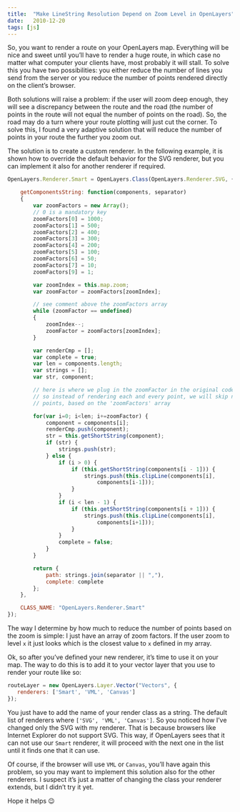 ```yaml
---
title:  "Make LineString Resolution Depend on Zoom Level in OpenLayers"
date:   2010-12-20
tags: [js]
---
```


So, you want to render a route on your OpenLayers map. Everything will be nice and sweet until you’ll have to render a huge route, in which case no matter what computer your clients have, most probably it will stall. To solve this you have two possibilities: you either reduce the number of lines you send from the server or you reduce the number of points rendered directly on the client’s browser.

Both solutions will raise a problem: if the user will zoom deep enough, they will see a discrepancy between the route and the road (the number of points in the route will not equal the number of points on the road). So, the road may do a turn where your route plotting will just cut the corner. To solve this, I found a very adaptive solution that will reduce the number of points in your route the further you zoom out.

The solution is to create a custom renderer. In the following example, it is shown how to override the default behavior for the SVG renderer, but you can implement it also for another renderer if required.

```js
OpenLayers.Renderer.Smart = OpenLayers.Class(OpenLayers.Renderer.SVG, {

    getComponentsString: function(components, separator)
    {
        var zoomFactors = new Array();
        // 0 is a mandatory key
        zoomFactors[0] = 1000;
        zoomFactors[1] = 500;
        zoomFactors[2] = 400;
        zoomFactors[3] = 300;
        zoomFactors[4] = 200;
        zoomFactors[5] = 100;
        zoomFactors[6] = 50;
        zoomFactors[7] = 10;
        zoomFactors[9] = 1;

        var zoomIndex = this.map.zoom;
        var zoomFactor = zoomFactors[zoomIndex];

        // see comment above the zoomFactors array
        while (zoomFactor == undefined)
        {
            zoomIndex--;
            zoomFactor = zoomFactors[zoomIndex];
        }

        var renderCmp = [];
        var complete = true;
        var len = components.length;
        var strings = [];
        var str, component;

        // here is where we plug in the zoomFactor in the original code
        // so instead of rendering each and every point, we will skip n number of
        // points, based on the 'zoomFactors' array

        for(var i=0; i<len; i+=zoomFactor) {
            component = components[i];
            renderCmp.push(component);
            str = this.getShortString(component);
            if (str) {
                strings.push(str);
            } else {
                if (i > 0) {
                    if (this.getShortString(components[i - 1])) {
                        strings.push(this.clipLine(components[i],
                            components[i-1]));
                    }
                }
                if (i < len - 1) {
                    if (this.getShortString(components[i + 1])) {
                        strings.push(this.clipLine(components[i],
                            components[i+1]));
                    }
                }
                complete = false;
            }
        }

        return {
            path: strings.join(separator || ","),
            complete: complete
        };
    },

    CLASS_NAME: "OpenLayers.Renderer.Smart"
});
```

The way I determine by how much to reduce the number of points based on the zoom is simple: I just have an array of zoom factors. If the user zoom to level `x` it just looks which is the closest value to `x` defined in my array.

Ok, so after you’ve defined your new renderer, it’s time to use it on your map. The way to do this is to add it to your vector layer that you use to render your route like so:

```js
routeLayer = new OpenLayers.Layer.Vector("Vectors", {
   renderers: ['Smart', 'VML', 'Canvas']
});
```

You just have to add the name of your render class as a string. The default list of renderers where `['SVG', 'VML', 'Canvas']`. So you noticed how I’ve changed only the SVG with my renderer. That is because browsers like Internet Explorer do not support SVG. This way, if OpenLayers sees that it can not use our `Smart` renderer, it will proceed with the next one in the list until it finds one that it can use.

Of course, if the browser will use `VML` or `Canvas`, you’ll have again this problem, so you may want to implement this solution also for the other renderers. I suspect it’s just a matter of changing the class your renderer extends, but I didn’t try it yet.

Hope it helps 😉
